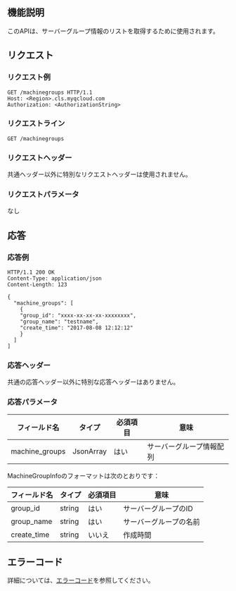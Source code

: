 ## 機能説明

このAPIは、サーバーグループ情報のリストを取得するために使用されます。

## リクエスト

### リクエスト例

```
GET /machinegroups HTTP/1.1
Host: <Region>.cls.myqcloud.com
Authorization: <AuthorizationString>

```

### リクエストライン

```
GET /machinegroups
```

### リクエストヘッダー

共通ヘッダー以外に特別なリクエストヘッダーは使用されません。

### リクエストパラメータ

なし

## 応答

### 応答例

```
HTTP/1.1 200 OK
Content-Type: application/json
Content-Length: 123

{
  "machine_groups": [
    {
    "group_id": "xxxx-xx-xx-xx-xxxxxxxx",
    "group_name": "testname",
    "create_time": "2017-08-08 12:12:12"
    }
  ]
]
```

### 応答ヘッダー

共通の応答ヘッダー以外に特別な応答ヘッダーはありません。

### 応答パラメータ

|  フィールド名      |  タイプ     | 必須項目 |        意味                    |
|-------------|-----------|---------|-------------------------------|
| machine_groups|JsonArray| はい      | サーバーグループ情報配列                  |

MachineGroupInfoのフォーマットは次のとおりです：

|  フィールド名     |  タイプ  | 必須項目 |        意味                    |
|------------|--------|---------|-------------------------------|
| group_id   | string | はい      | サーバーグループのID                  |
| group_name | string | はい      | サーバーグループの名前                    |
| create_time| string | いいえ      | 作成時間                       |

## エラーコード

詳細については、[エラーコード](https://cloud.tencent.com/document/product/614/12402)を参照してください。

